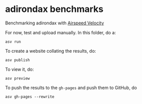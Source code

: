 # adirondax benchmarks

Benchmarking adirondax with [Airspeed Velocity](https://asv.readthedocs.io/)

For now, test and upload manually. In this folder, do a:

```console
asv run
```

To create a website collating the results, do:

```console
asv publish
```

To view it, do:

```console
asv preview
```

To push the results to the `gh-pages`  and push them to GitHub, do

```console
asv gh-pages --rewrite
```
